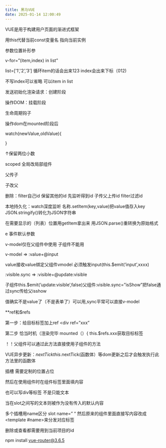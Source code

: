 ```yaml
---
title: 黑马VUE
date: 2025-01-14 12:00:49
---
```


VUE是用于构建用户页面的渐进式框架

用this代替当前const变量名 指向当前实例

参数位置补形参

v-for=”(item,index) in list”

list=[’1’,’2’,’3’] 循环item的话会出来123 index会出来下标（012)

不写index可以省略 可以item in list

发送初始化渲染请求：创建阶段

操作DOM：挂载阶段

生命周期钩子

操作dom在mounted阶段后 

watch(newValue,oldValue){

}

↑保留两位小数

scoped 全局改局部组件

父传子

子改父

删除：filter自己id 保留其他的id 先监听得到id 子传父上传id filter过滤id

本地持久化：watch深度监听 名称.setItem(key,value)把value值存入key JSON.stringify()转化为JSON字符串

在需要显示的（列表）位置用getItem拿出来 用JSON.parse()重转换为原始格式

e 事件默认参数

v-model仅在父组件中使用 子组件不能用

v-model  ⇒ :value+@input

value接收value绑定父组件vmodel 必须触发input(this.$emit(’input’,xxxx)

:visible.sync ⇒  :visible+@update:visible

子组件this.$emit(’update:visible’,false)父组件:visible.sync=”isShow”把false通过sync传给父isshow

值确实不是value了（不是表单了）可以用,sync平常可以直接v-model

**ref和$refs

第一步：给目标标签加上ref <div ref=”xxx”

第二步 恰当时机（渲染完毕 mounted（）{ this.$refs.xxx获取目标标签

！！父组件可以通过此方法直接使用子组件的方法

VUE异步更新：$nextTick this.$nextTick(函数体）等dom更新之后才会触发执行此方法里的函数体

插槽 需要定制的位置<slot></slot>占位

然后在使用组件时在组件标签里面填内容

也可以写div等标签 不是只能文本

当在slot之间写的文本则被作为没有传入的默认内容

多个插槽用name区分 slot name=” “ 然后原来的组件里面直接写内容改成<template #name>来分发对应标签

删除或查看都需要用到当前项目的id

npm install vue-router@3.6.5

